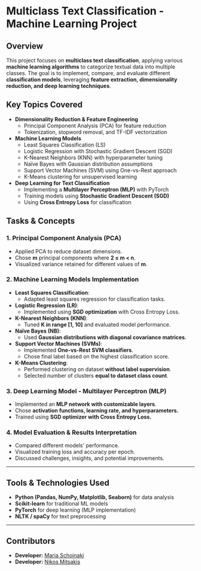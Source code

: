 # **Multiclass Text Classification - Machine Learning Project**

## **Overview**
This project focuses on **multiclass text classification**, applying various **machine learning algorithms** to categorize textual data into multiple classes. The goal is to implement, compare, and evaluate different **classification models**, leveraging **feature extraction, dimensionality reduction, and deep learning techniques**.

## **Key Topics Covered**
- **Dimensionality Reduction & Feature Engineering**
  - Principal Component Analysis (PCA) for feature reduction
  - Tokenization, stopword removal, and TF-IDF vectorization
- **Machine Learning Models**
  - Least Squares Classification (LS)
  - Logistic Regression with Stochastic Gradient Descent (SGD)
  - K-Nearest Neighbors (KNN) with hyperparameter tuning
  - Naïve Bayes with Gaussian distribution assumptions
  - Support Vector Machines (SVM) using One-vs-Rest approach
  - K-Means clustering for unsupervised learning
- **Deep Learning for Text Classification**
  - Implementing a **Multilayer Perceptron (MLP)** with PyTorch
  - Training models using **Stochastic Gradient Descent (SGD)**
  - Using **Cross Entropy Loss** for classification

## **Tasks & Concepts**
### **1. Principal Component Analysis (PCA)**
- Applied PCA to reduce dataset dimensions.
- Chose **m** principal components where **2 ≤ m < n**.
- Visualized variance retained for different values of **m**.

### **2. Machine Learning Models Implementation**
- **Least Squares Classification**:
  - Adapted least squares regression for classification tasks.
- **Logistic Regression (LR)**:
  - Implemented using **SGD optimization** with Cross Entropy Loss.
- **K-Nearest Neighbors (KNN)**:
  - Tuned **K in range [1, 10]** and evaluated model performance.
- **Naïve Bayes (NB)**:
  - Used **Gaussian distributions with diagonal covariance matrices**.
- **Support Vector Machines (SVMs)**:
  - Implemented **One-vs-Rest SVM classifiers**.
  - Chose final label based on the highest classification score.
- **K-Means Clustering**:
  - Performed clustering on dataset **without label supervision**.
  - Selected number of clusters **equal to dataset class count**.

### **3. Deep Learning Model - Multilayer Perceptron (MLP)**
- Implemented an **MLP network with customizable layers**.
- Chose **activation functions, learning rate, and hyperparameters.**
- Trained using **SGD optimizer with Cross Entropy Loss.**

### **4. Model Evaluation & Results Interpretation**
- Compared different models' performance.
- Visualized training loss and accuracy per epoch.
- Discussed challenges, insights, and potential improvements.

---

## **Tools & Technologies Used**
- **Python (Pandas, NumPy, Matplotlib, Seaborn)** for data analysis
- **Scikit-learn** for traditional ML models
- **PyTorch** for deep learning (MLP implementation)
- **NLTK / spaCy** for text preprocessing

---

## Contributors
- **Developer:** [Maria Schoinaki](https://github.com/MariaSchoinaki)
- **Developer:** [Nikos Mitsakis](https://github.com/NIKOMAHOS)
